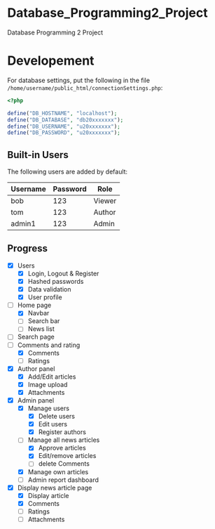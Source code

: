 # Database_Programming2_Project

Database Programming 2 Project

# Developement

For database settings, put the following in the file
`/home/username/public_html/connectionSettings.php`:

```php
<?php

define("DB_HOSTNAME", "localhost");
define("DB_DATABASE", "db20xxxxxxx");
define("DB_USERNAME", "u20xxxxxxx");
define("DB_PASSWORD", "u20xxxxxxx");
```

## Built-in Users

The following users are added by default:

| Username | Password | Role   |
| -------- | -------- | ------ |
| bob      | 123      | Viewer |
| tom      | 123      | Author |
| admin1   | 123      | Admin  |

## Progress

- [x] Users
  - [x] Login, Logout & Register
  - [x] Hashed passwords
  - [x] Data validation
  - [x] User profile
- [ ] Home page
  - [x] Navbar
  - [ ] Search bar
  - [ ] News list
- [ ] Search page
- [ ] Comments and rating
  - [x] Comments
  - [ ] Ratings
- [x] Author panel
  - [x] Add/Edit articles
  - [x] Image upload
  - [x] Attachments
- [x] Admin panel
  - [x] Manage users
    - [x] Delete users
    - [x] Edit users
    - [x] Register authors
  - [ ] Manage all news articles
    - [x] Approve articles
    - [x] Edit/remove articles
    - [ ] delete Comments
  - [x] Manage own articles
  - [ ] Admin report dashboard
- [x] Display news article page 
  - [x] Display article
  - [x] Comments
  - [ ] Ratings
  - [ ] Attachments
